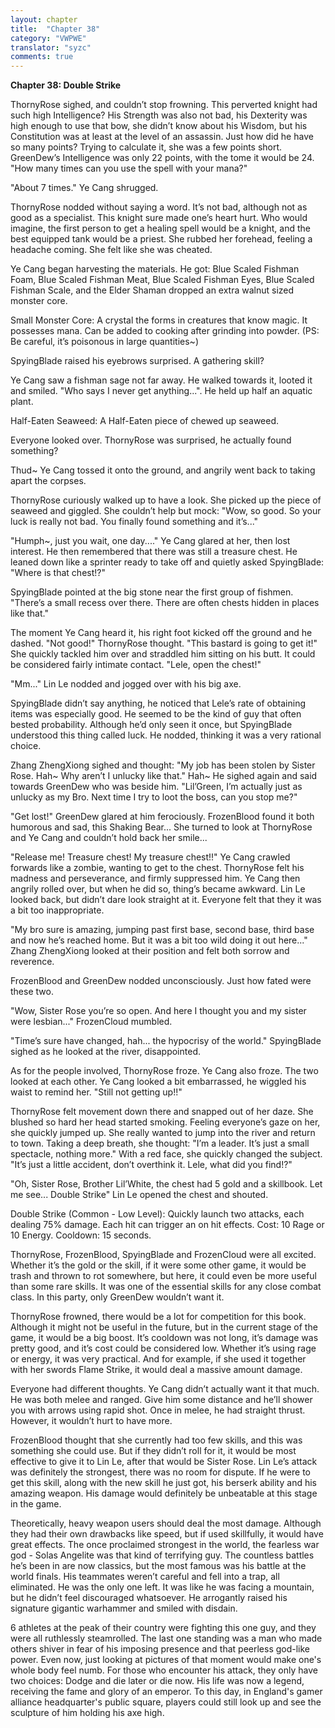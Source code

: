 ```yaml
---
layout: chapter
title:  "Chapter 38"
category: "VWPWE"
translator: "syzc"
comments: true
---
```


**Chapter 38: Double Strike**
 
ThornyRose sighed, and couldn’t stop frowning. This perverted knight had such high Intelligence? His Strength was also not bad, his Dexterity was high enough to use that bow, she didn’t know about his Wisdom, but his Constitution was at least at the level of an assassin. Just how did he have so many points? Trying to calculate it, she was a few points short. GreenDew’s Intelligence was only 22 points, with the tome it would be 24. "How many times can you use the spell with your mana?" 
 
"About 7 times." Ye Cang shrugged.
 
ThornyRose nodded without saying a word. It’s not bad, although not as good as a specialist. This knight sure made one’s heart hurt. Who would imagine, the first person to get a healing spell would be a knight, and the best equipped tank would be a priest. She rubbed her forehead, feeling a headache coming. She felt like she was cheated.
 
Ye Cang began harvesting the materials. He got: Blue Scaled Fishman Foam, Blue Scaled Fishman Meat, Blue Scaled Fishman Eyes, Blue Scaled Fishman Scale, and the Elder Shaman dropped an extra walnut sized monster core.
 
Small Monster Core: A crystal the forms in creatures that know magic. It possesses mana. Can be added to cooking after grinding into powder. (PS: Be careful, it’s poisonous in large quantities~)
 
SpyingBlade raised his eyebrows surprised. A gathering skill?
 
Ye Cang saw a fishman sage not far away. He walked towards it, looted it and smiled. "Who says I never get anything...". He held up half an aquatic plant.
 
Half-Eaten Seaweed: A Half-Eaten piece of chewed up seaweed.
 
Everyone looked over. ThornyRose was surprised, he actually found something?
 
Thud~ Ye Cang tossed it onto the ground, and angrily went back to taking apart the corpses.
 
ThornyRose curiously walked up to have a look. She picked up the piece of seaweed and giggled. She couldn’t help but mock: "Wow, so good. So your luck is really not bad. You finally found something and it’s..."
 
"Humph~, just you wait, one day...." Ye Cang glared at her, then lost interest. He then remembered that there was still a treasure chest. He leaned down like a sprinter ready to take off and quietly asked SpyingBlade: "Where is that chest!?"
 
SpyingBlade pointed at the big stone near the first group of fishmen. "There’s a small recess over there. There are often chests hidden in places like that."
 
The moment Ye Cang heard it, his right foot kicked off the ground and he dashed. "Not good!" ThornyRose thought. "This bastard is going to get it!" She quickly tackled him over and straddled him sitting on his butt. It could be considered fairly intimate contact. "Lele, open the chest!"
 
"Mm..." Lin Le nodded and jogged over with his big axe.
 
SpyingBlade didn’t say anything, he noticed that Lele’s rate of obtaining items was especially good. He seemed to be the kind of guy that often bested probability. Although he’d only seen it once, but SpyingBlade understood this thing called luck. He nodded, thinking it was a very rational choice.
 
Zhang ZhengXiong sighed and thought: "My job has been stolen by Sister Rose. Hah~ Why aren’t I unlucky like that." Hah~ He sighed again and said towards GreenDew who was beside him. "Lil’Green, I’m actually just as unlucky as my Bro. Next time I try to loot the boss, can you stop me?"
 
"Get lost!" GreenDew glared at him ferociously. FrozenBlood found it both humorous and sad, this Shaking Bear... She turned to look at ThornyRose and Ye Cang and couldn’t hold back her smile...
 
"Release me! Treasure chest! My treasure chest!!" Ye Cang crawled forwards like a zombie, wanting to get to the chest. ThornyRose felt his madness and perseverance, and firmly suppressed him. Ye Cang then angrily rolled over, but when he did so, thing’s became awkward. Lin Le looked back, but didn’t dare look straight at it. Everyone felt that they it was a bit too inappropriate.
 
"My bro sure is amazing, jumping past first base, second base, third base and now he’s reached home. But it was a bit too wild doing it out here..." Zhang ZhengXiong looked at their position and felt both sorrow and reverence.
 
FrozenBlood and GreenDew nodded unconsciously. Just how fated were these two.
 
"Wow, Sister Rose you’re so open. And here I thought you and my sister were lesbian..." FrozenCloud mumbled.
 
"Time’s sure have changed, hah... the hypocrisy of the world." SpyingBlade sighed as he looked at the river, disappointed. 
 
As for the people involved, ThornyRose froze. Ye Cang also froze. The two looked at each other. Ye Cang looked a bit embarrassed, he wiggled his waist to remind her. "Still not getting up!!"
 
ThornyRose felt movement down there and snapped out of her daze. She blushed so hard her head started smoking. Feeling everyone’s gaze on her, she quickly jumped up. She really wanted to jump into the river and return to town. Taking a deep breath, she thought: "I’m a leader. It’s just a small spectacle, nothing more." With a red face, she quickly changed the subject. "It’s just a little accident, don’t overthink it. Lele, what did you find!?"
 
"Oh, Sister Rose, Brother Lil’White, the chest had 5 gold and a skillbook. Let me see... Double Strike" Lin Le opened the chest and shouted.
 
Double Strike (Common - Low Level): Quickly launch two attacks, each dealing 75% damage. Each hit can trigger an on hit effects. Cost: 10 Rage or 10 Energy. Cooldown: 15 seconds.
 
ThornyRose, FrozenBlood, SpyingBlade and FrozenCloud were all excited. Whether it’s the gold or the skill, if it were some other game, it would be trash and thrown to rot somewhere, but  here, it could even be more useful than some rare skills. It was one of the essential skills for any close combat class. In this party, only GreenDew wouldn’t want it.  
 
ThornyRose frowned, there would be a lot for competition for this book. Although it might not be useful in the future, but in the current stage of the game, it would be a big boost. It’s cooldown was not long, it’s damage was pretty good, and it’s cost could be considered low. Whether it’s using rage or energy, it was very practical. And for example, if she used it together with her swords Flame Strike, it would deal a massive amount damage.  
 
Everyone had different thoughts. Ye Cang didn’t actually want it that much. He was both melee and ranged. Give him some distance and he’ll shower you with arrows using rapid shot. Once in melee, he had straight thrust. However, it wouldn’t hurt to have more.
 
FrozenBlood thought that she currently had too few skills, and this was something she could use. But if they didn’t roll for it, it would be most effective to give it to Lin Le, after that would be Sister Rose. Lin Le’s attack was definitely the strongest, there was no room for dispute. If he were to get this skill, along with the new skill he just got, his berserk ability and his amazing weapon. His damage would definitely be unbeatable at this stage in the game.
 
Theoretically, heavy weapon users should deal the most damage. Although they had their own drawbacks like speed, but if used skillfully, it would have great effects. The once proclaimed strongest in the world, the fearless war god - Solas Angelite was that kind of terrifying guy. The countless battles he’s been in are now classics, but the most famous was his battle at the world finals. His teammates weren’t careful and fell into a trap, all eliminated. He was the only one left. It was like he was facing a mountain, but he didn’t feel discouraged whatsoever. He arrogantly raised his signature gigantic warhammer and smiled with disdain.
 
6 athletes at the peak of their country were fighting this one guy, and they were all ruthlessly steamrolled. The last one standing was a man who made others shiver in fear of his imposing presence and that peerless god-like power. Even now, just looking at pictures of that moment would make one's whole body feel numb. For those who encounter his attack, they only have two choices: Dodge and die later or die now. His life was now a legend, receiving the fame and glory of an emperor. To this day, in England's gamer alliance headquarter's public square, players could still look up and see the sculpture of him holding his axe high.
